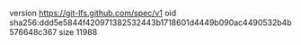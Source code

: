 version https://git-lfs.github.com/spec/v1
oid sha256:ddd5e5844f420971382532443b1718601d4449b090ac4490532b4b576648c367
size 11988
